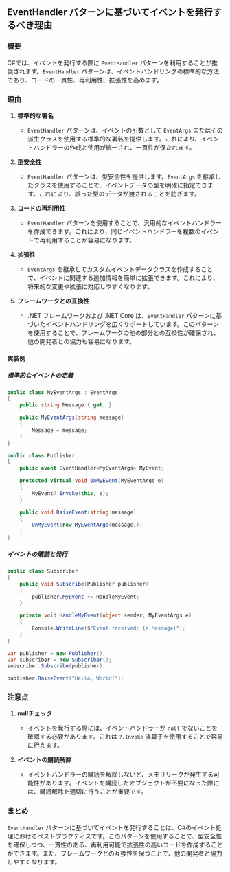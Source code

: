 ## EventHandler パターンに基づいてイベントを発行するべき理由

### 概要
C#では、イベントを発行する際に `EventHandler` パターンを利用することが推奨されます。`EventHandler` パターンは、イベントハンドリングの標準的な方法であり、コードの一貫性、再利用性、拡張性を高めます。

### 理由

1. **標準的な署名**
   - `EventHandler` パターンは、イベントの引数として `EventArgs` またはその派生クラスを使用する標準的な署名を提供します。これにより、イベントハンドラーの作成と使用が統一され、一貫性が保たれます。

2. **型安全性**
   - `EventHandler` パターンは、型安全性を提供します。`EventArgs` を継承したクラスを使用することで、イベントデータの型を明確に指定できます。これにより、誤った型のデータが渡されることを防ぎます。

3. **コードの再利用性**
   - `EventHandler` パターンを使用することで、汎用的なイベントハンドラーを作成できます。これにより、同じイベントハンドラーを複数のイベントで再利用することが容易になります。

4. **拡張性**
   - `EventArgs` を継承してカスタムイベントデータクラスを作成することで、イベントに関連する追加情報を簡単に拡張できます。これにより、将来的な変更や拡張に対応しやすくなります。

5. **フレームワークとの互換性**
   - .NET フレームワークおよび .NET Core は、`EventHandler` パターンに基づいたイベントハンドリングを広くサポートしています。このパターンを使用することで、フレームワークの他の部分との互換性が確保され、他の開発者との協力も容易になります。

#### 実装例

##### 標準的なイベントの定義
```csharp
public class MyEventArgs : EventArgs
{
    public string Message { get; }

    public MyEventArgs(string message)
    {
        Message = message;
    }
}

public class Publisher
{
    public event EventHandler<MyEventArgs> MyEvent;

    protected virtual void OnMyEvent(MyEventArgs e)
    {
        MyEvent?.Invoke(this, e);
    }

    public void RaiseEvent(string message)
    {
        OnMyEvent(new MyEventArgs(message));
    }
}
```


##### イベントの購読と発行
```csharp
public class Subscriber
{
    public void Subscribe(Publisher publisher)
    {
        publisher.MyEvent += HandleMyEvent;
    }

    private void HandleMyEvent(object sender, MyEventArgs e)
    {
        Console.WriteLine($"Event received: {e.Message}");
    }
}

var publisher = new Publisher();
var subscriber = new Subscriber();
subscriber.Subscribe(publisher);

publisher.RaiseEvent("Hello, World!");
```

### 注意点

1. **nullチェック**
   - イベントを発行する際には、イベントハンドラーが `null` でないことを確認する必要があります。これは `?.Invoke` 演算子を使用することで容易に行えます。

2. **イベントの購読解除**
   - イベントハンドラーの購読を解除しないと、メモリリークが発生する可能性があります。イベントを購読したオブジェクトが不要になった際には、購読解除を適切に行うことが重要です。

### まとめ

`EventHandler` パターンに基づいてイベントを発行することは、C#のイベント処理におけるベストプラクティスです。このパターンを使用することで、型安全性を確保しつつ、一貫性のある、再利用可能で拡張性の高いコードを作成することができます。また、フレームワークとの互換性を保つことで、他の開発者と協力しやすくなります。
